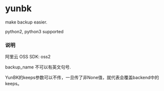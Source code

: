 yunbk
=====

make backup easier.

python2, python3 supported


### 说明

阿里云 OSS SDK: oss2

backup_name 不可以有英文句号.

YunBK的keeps参数可以不传，一旦传了非None值，就代表会覆盖backend中的keeps。
